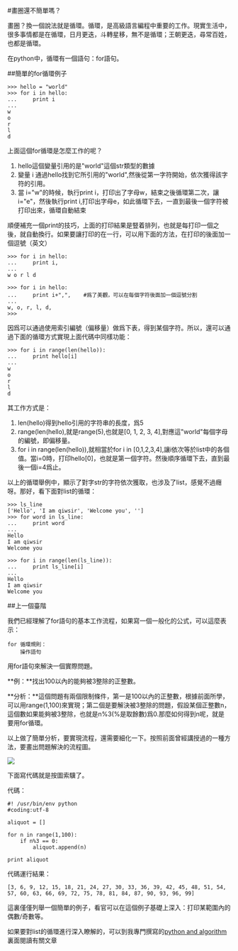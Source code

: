 #畫圈還不簡單嗎？

畫圈？換一個說法就是循環。循環，是高級語言編程中重要的工作。現實生活中，很多事情都是在循環，日月更迭，斗轉星移，無不是循環；王朝更迭，尋常百姓，也都是循環。

在python中，循環有一個語句：for語句。

##簡單的for循環例子

    >>> hello = "world"
    >>> for i in hello:
    ...     print i
    ...
    w
    o
    r
    l
    d

上面這個for循環是怎麼工作的呢？

1. hello這個變量引用的是"world"這個str類型的數據
2. 變量 i 通過hello找到它所引用的"world",然後從第一字符開始，依次獲得該字符的引用。
3. 當 i="w"的時候，執行print i，打印出了字母w，結束之後循環第二次，讓 i="e"，然後執行print i,打印出字母e，如此循環下去，一直到最後一個字符被打印出來，循環自動結束

順便補充一個print的技巧，上面的打印結果是豎着排列，也就是每打印一個之後，就自動換行。如果要讓打印的在一行，可以用下面的方法，在打印的後面加一個逗號（英文）

    >>> for i in hello:
    ...     print i,
    ...
    w o r l d

    >>> for i in hello:
    ...     print i+",",    #爲了美觀，可以在每個字符後面加一個逗號分割
    ...
    w, o, r, l, d,
    >>>

因爲可以通過使用索引編號（偏移量）做爲下表，得到某個字符。所以，還可以通過下面的循環方式實現上面代碼中同樣功能：

    >>> for i in range(len(hello)):
    ...     print hello[i]
    ...
    w
    o
    r
    l
    d

其工作方式是：

1. len(hello)得到hello引用的字符串的長度，爲5
2. range(len(hello),就是range(5),也就是[0, 1, 2, 3, 4],對應這"world"每個字母的編號，即偏移量。
3. for i in range(len(hello)),就相當於for i in [0,1,2,3,4],讓i依次等於list中的各個值。當i=0時，打印hello[0]，也就是第一個字符。然後順序循環下去，直到最後一個i=4爲止。

以上的循環舉例中，顯示了對字str的字符依次獲取，也涉及了list，感覺不過癮呀。那好，看下面對list的循環：

    >>> ls_line
    ['Hello', 'I am qiwsir', 'Welcome you', '']
    >>> for word in ls_line:
    ...     print word
    ...
    Hello
    I am qiwsir
    Welcome you

    >>> for i in range(len(ls_line)):
    ...     print ls_line[i]
    ...
    Hello
    I am qiwsir
    Welcome you

##上一個臺階

我們已經理解了for語句的基本工作流程，如果寫一個一般化的公式，可以這麼表示：

    for 循環規則：
        操作語句

用for語句來解決一個實際問題。

**例：**找出100以內的能夠被3整除的正整數。

**分析：**這個問題有兩個限制條件，第一是100以內的正整數，根據前面所學，可以用range(1,100)來實現；第二個是要解決被3整除的問題，假設某個正整數n，這個數如果能夠被3整除，也就是n%3(%是取餘數)爲0.那麼如何得到n呢，就是要用for循環。

以上做了簡單分析，要實現流程，還需要細化一下。按照前面曾經講授過的一種方法，要畫出問題解決的流程圖。

![](https://raw.githubusercontent.com/qiwsir/ITArticles/master/Pictures/11801.png)

下面寫代碼就是按圖索驥了。

代碼：


	#! /usr/bin/env python
	#coding:utf-8

	aliquot = []

	for n in range(1,100):
	    if n%3 == 0:
	        aliquot.append(n)

	print aliquot

代碼運行結果：

    [3, 6, 9, 12, 15, 18, 21, 24, 27, 30, 33, 36, 39, 42, 45, 48, 51, 54, 57, 60, 63, 66, 69, 72, 75, 78, 81, 84, 87, 90, 93, 96, 99]

這裏僅僅列舉一個簡單的例子，看官可以在這個例子基礎上深入：打印某範圍內的偶數/奇數等。

如果要對list的循環進行深入瞭解的，可以到我專門撰寫的[python and algorithm](https://github.com/qiwsir/algorithm/blob/master/README.md)裏面閱讀有關文章

